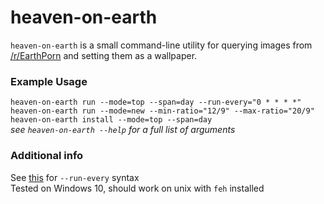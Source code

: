 # heaven-on-earth
`heaven-on-earth` is a small command-line utility for querying images from [/r/EarthPorn](https://www.reddit.com/r/EarthPorn/) and setting them as a wallpaper.

### Example Usage
`heaven-on-earth run --mode=top --span=day --run-every="0 * * * *"`  
`heaven-on-earth run --mode=new --min-ratio="12/9" --max-ratio="20/9"`  
`heaven-on-earth install --mode=top --span=day`   
*see `heaven-on-earth --help` for a full list of arguments*

### Additional info
See [this](https://crontab.guru) for `--run-every` syntax  
Tested on Windows 10, should work on unix with `feh` installed  